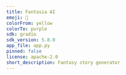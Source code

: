 ```yaml
---
title: Fantasia AI
emoji: 💬
colorFrom: yellow
colorTo: purple
sdk: gradio
sdk_version: 5.8.0
app_file: app.py
pinned: false
license: apache-2.0
short_description: Fantasy story generator
---
```



